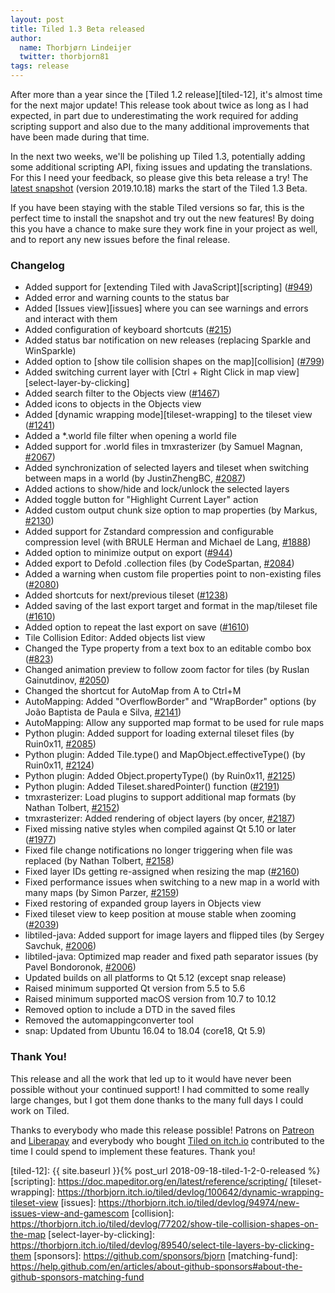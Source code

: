 ```yaml
---
layout: post
title: Tiled 1.3 Beta released
author:
  name: Thorbjørn Lindeijer
  twitter: thorbjorn81
tags: release
---
```


After more than a year since the [Tiled 1.2 release][tiled-12], it's almost
time for the next major update! This release took about twice as long as I had
expected, in part due to underestimating the work required for adding
scripting support and also due to the many additional improvements that have
been made during that time.

In the next two weeks, we'll be polishing up Tiled 1.3, potentially adding
some additional scripting API, fixing issues and updating the translations.
For this I need your feedback, so please give this beta release a try! The
[latest snapshot][snapshot] (version 2019.10.18) marks the start of the Tiled
1.3 Beta.

If you have been staying with the stable Tiled versions so far, this is the
perfect time to install the snapshot and try out the new features! By doing
this you have a chance to make sure they work fine in your project as well,
and to report any new issues before the final release.

### Changelog

* Added support for [extending Tiled with JavaScript][scripting] ([#949](https://github.com/bjorn/tiled/issues/949))
* Added error and warning counts to the status bar
* Added [Issues view][issues] where you can see warnings and errors and interact with them
* Added configuration of keyboard shortcuts ([#215](https://github.com/bjorn/tiled/issues/215))
* Added status bar notification on new releases (replacing Sparkle and WinSparkle)
* Added option to [show tile collision shapes on the map][collision] ([#799](https://github.com/bjorn/tiled/issues/799))
* Added switching current layer with [Ctrl + Right Click in map view][select-layer-by-clicking]
* Added search filter to the Objects view ([#1467](https://github.com/bjorn/tiled/issues/1467))
* Added icons to objects in the Objects view
* Added [dynamic wrapping mode][tileset-wrapping] to the tileset view ([#1241](https://github.com/bjorn/tiled/issues/1241))
* Added a \*.world file filter when opening a world file
* Added support for .world files in tmxrasterizer (by Samuel Magnan, [#2067](https://github.com/bjorn/tiled/pull/2067))
* Added synchronization of selected layers and tileset when switching between maps in a world (by JustinZhengBC, [#2087](https://github.com/bjorn/tiled/pull/2087))
* Added actions to show/hide and lock/unlock the selected layers
* Added toggle button for "Highlight Current Layer" action
* Added custom output chunk size option to map properties (by Markus, [#2130](https://github.com/bjorn/tiled/pull/2130))
* Added support for Zstandard compression and configurable compression level (with BRULE Herman and Michael de Lang, [#1888](https://github.com/bjorn/tiled/pull/1888))
* Added option to minimize output on export ([#944](https://github.com/bjorn/tiled/issues/944))
* Added export to Defold .collection files (by CodeSpartan, [#2084](https://github.com/bjorn/tiled/pull/2084))
* Added a warning when custom file properties point to non-existing files ([#2080](https://github.com/bjorn/tiled/issues/2080))
* Added shortcuts for next/previous tileset ([#1238](https://github.com/bjorn/tiled/issues/1238))
* Added saving of the last export target and format in the map/tileset file ([#1610](https://github.com/bjorn/tiled/issues/1610))
* Added option to repeat the last export on save ([#1610](https://github.com/bjorn/tiled/issues/1610))
* Tile Collision Editor: Added objects list view
* Changed the Type property from a text box to an editable combo box ([#823](https://github.com/bjorn/tiled/issues/823))
* Changed animation preview to follow zoom factor for tiles (by Ruslan Gainutdinov, [#2050](https://github.com/bjorn/tiled/pull/2050))
* Changed the shortcut for AutoMap from A to Ctrl+M
* AutoMapping: Added "OverflowBorder" and "WrapBorder" options (by João Baptista de Paula e Silva, [#2141](https://github.com/bjorn/tiled/pull/2141))
* AutoMapping: Allow any supported map format to be used for rule maps
* Python plugin: Added support for loading external tileset files (by Ruin0x11, [#2085](https://github.com/bjorn/tiled/pull/2085))
* Python plugin: Added Tile.type() and MapObject.effectiveType() (by Ruin0x11, [#2124](https://github.com/bjorn/tiled/pull/2124))
* Python plugin: Added Object.propertyType() (by Ruin0x11, [#2125](https://github.com/bjorn/tiled/pull/2125))
* Python plugin: Added Tileset.sharedPointer() function ([#2191](https://github.com/bjorn/tiled/issues/2191))
* tmxrasterizer: Load plugins to support additional map formats (by Nathan Tolbert, [#2152](https://github.com/bjorn/tiled/pull/2152))
* tmxrasterizer: Added rendering of object layers (by oncer, [#2187](https://github.com/bjorn/tiled/pull/2187))
* Fixed missing native styles when compiled against Qt 5.10 or later ([#1977](https://github.com/bjorn/tiled/issues/1977))
* Fixed file change notifications no longer triggering when file was replaced (by Nathan Tolbert, [#2158](https://github.com/bjorn/tiled/pull/2158))
* Fixed layer IDs getting re-assigned when resizing the map ([#2160](https://github.com/bjorn/tiled/issues/2160))
* Fixed performance issues when switching to a new map in a world with many maps (by Simon Parzer, [#2159](https://github.com/bjorn/tiled/pull/2159))
* Fixed restoring of expanded group layers in Objects view
* Fixed tileset view to keep position at mouse stable when zooming ([#2039](https://github.com/bjorn/tiled/issues/2039))
* libtiled-java: Added support for image layers and flipped tiles (by Sergey Savchuk, [#2006](https://github.com/bjorn/tiled/pull/2006))
* libtiled-java: Optimized map reader and fixed path separator issues (by Pavel Bondoronok, [#2006](https://github.com/bjorn/tiled/pull/2006))
* Updated builds on all platforms to Qt 5.12 (except snap release)
* Raised minimum supported Qt version from 5.5 to 5.6
* Raised minimum supported macOS version from 10.7 to 10.12
* Removed option to include a DTD in the saved files
* Removed the automappingconverter tool
* snap: Updated from Ubuntu 16.04 to 18.04 (core18, Qt 5.9)

### Thank You!

This release and all the work that led up to it would have never been possible without your continued support! I had committed to some really large changes, but I got them done thanks to the many full days I could work on Tiled.

Thanks to everybody who made this release possible! Patrons on [Patreon](https://www.patreon.com/bjorn) and [Liberapay](https://liberapay.com/bjorn) and everybody who bought [Tiled on itch.io](https://thorbjorn.itch.io/tiled) contributed to the time I could spend to implement these features. Thank you!

[snapshot]: https://thorbjorn.itch.io/tiled/devlog/105206/tiled-13-beta-released
[tiled-12]: {{ site.baseurl }}{% post_url 2018-09-18-tiled-1-2-0-released %}
[scripting]: https://doc.mapeditor.org/en/latest/reference/scripting/
[tileset-wrapping]: https://thorbjorn.itch.io/tiled/devlog/100642/dynamic-wrapping-tileset-view
[issues]: https://thorbjorn.itch.io/tiled/devlog/94974/new-issues-view-and-gamescom
[collision]: https://thorbjorn.itch.io/tiled/devlog/77202/show-tile-collision-shapes-on-the-map
[select-layer-by-clicking]: https://thorbjorn.itch.io/tiled/devlog/89540/select-tile-layers-by-clicking-them
[sponsors]: https://github.com/sponsors/bjorn
[matching-fund]: https://help.github.com/en/articles/about-github-sponsors#about-the-github-sponsors-matching-fund
